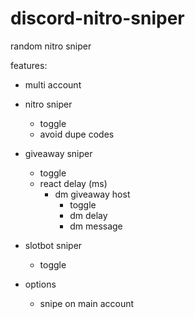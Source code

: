 # discord-nitro-sniper
random nitro sniper

features:

  - multi account

  - nitro sniper
    - toggle
    - avoid dupe codes

  - giveaway sniper
    - toggle
    - react delay (ms)
      - dm giveaway host
        - toggle
        - dm delay
        - dm message

  - slotbot sniper
    - toggle

  - options
    - snipe on main account
